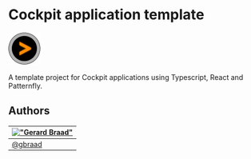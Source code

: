 Cockpit application template
============================

!["Prompt"](https://raw.githubusercontent.com/gbraad/assets/gh-pages/icons/prompt-icon-64.png)


A template project for Cockpit applications using Typescript, React and Patternfly.


Authors
-------

| [!["Gerard Braad"](http://gravatar.com/avatar/e466994eea3c2a1672564e45aca844d0.png?s=60)](http://gbraad.nl "Gerard Braad <me@gbraad.nl>") |
|---|
| [@gbraad](https://gbraad.nl/social)  |
